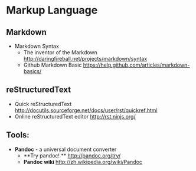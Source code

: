 # Markup Language

## Markdown

* Markdown Syntax
    + The inventor of the Markdown <http://daringfireball.net/projects/markdown/syntax>
    + Github Markdown Basic <https://help.github.com/articles/markdown-basics/>


## reStructuredText

+ Quick reStructuredText <http://docutils.sourceforge.net/docs/user/rst/quickref.html>
+ Online reStructuredText editor <http://rst.ninjs.org/>


## Tools:

* **Pandoc** - a universal document converter
    + **Try pandoc! ** <http://pandoc.org/try/>
    + **Pandoc wiki** <http://zh.wikipedia.org/wiki/Pandoc>

